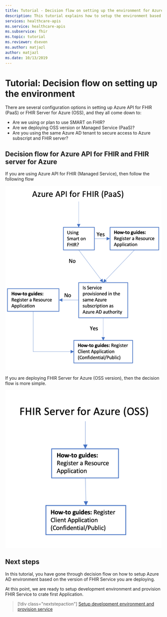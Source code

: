 ```yaml
---
title: Tutorial - Decision flow on setting up the environment for Azure API for FHIR and FHIR Server for Azure
description: This tutorial explains how to setup the environment based on scenarios
services: healthcare-apis
ms.service: healthcare-apis
ms.subservice: fhir
ms.topic: tutorial
ms.reviewer: dseven
ms.author: matjazl
author: matjazl
ms.date: 10/13/2019
---
```


# Tutorial: Decision flow on setting up the environment

There are several configuration options in setting up Azure API for FHIR (PaaS) or FHIR Server for Azure (OSS), and they all come down to:
* Are we using or plan to use SMART on FHIR?
* Are we deploying OSS version or Managed Service (PaaS)?
* Are you using the same Azure AD tenant to secure access to Azure subscript and FHIR server?

## Decision flow for Azure API for FHIR and FHIR server for Azure 

If you are using Azure API for FHIR (Managed Service), then follow the following flow

![Azure API for FHIR flow](media/tutorial-0/flow-azure-api-for-fhir.png "Azure API for FHIR flow")

If you are deploying FHIR Server for Azure (OSS version), then the decision flow is more simple.

![FHIR Server for Azure](media/tutorial-0/flow-fhir-server-azure.png "FHIR Server for Azure")

## Next steps

In this tutorial, you have gone through decision flow on how to setup Azure AD environment based on the version of FHIR Service you are deploying.

At this point, we are ready to setup development environment and provision FHIR Service to crate first Application.

>[!div class="nextstepaction"]
>[Setup development environment and provision service](tutorial-2-setup-environment.md)